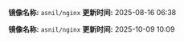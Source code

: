**镜像名称:** `asnil/nginx`
**更新时间:** 2025-08-16 06:38

**镜像名称:** `asnil/nginx`
**更新时间:** 2025-10-09 10:09

